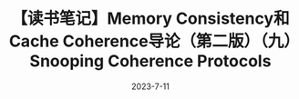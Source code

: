 ---
title: 【读书笔记】Memory Consistency和Cache Coherence导论（第二版）（九）Snooping Coherence Protocols
date: 2023-7-11
tags: 
  - 读书笔记
  - 翻译
  - 内存一致性
  - 缓存一致性
  - a primer on memory consistency and cache coherence
---